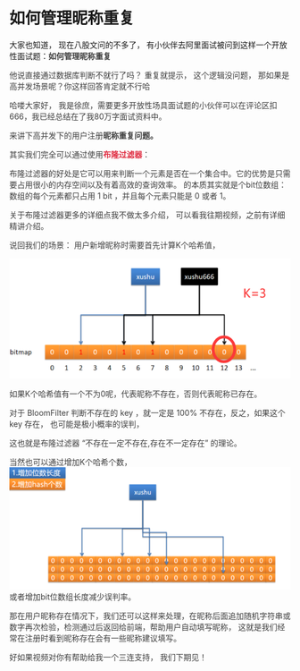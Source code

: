 # 如何管理昵称重复



大家也知道， 现在八股文问的不多了， 有小伙伴去阿里面试被问到这样一个开放性面试题：**<font style="color:rgb(62, 62, 62);">如何管理昵称重复</font>**

<font style="color:rgb(62, 62, 62);">他说直接通过数据库判断不就行了吗？ 重复就提示，  这个逻辑没问题， 那如果是高并发场景呢？你这样回答肯定就不行哈</font>

<font style="color:rgb(62, 62, 62);"></font>

<font style="color:rgb(62, 62, 62);">哈喽大家好， 我是徐庶，</font><font style="color:rgb(62, 62, 62);">需要更多开放性场具面试题的小伙伴可以在评论区扣666，我已经总结在了我80万字面试资料中。</font><font style="color:rgb(62, 62, 62);"> </font>

<font style="color:rgb(62, 62, 62);">来讲下高并发下的用户注册</font>**<font style="color:rgb(62, 62, 62);">昵称重复问题。</font>**

**<font style="color:rgb(62, 62, 62);"></font>**

<font style="color:rgb(62, 62, 62);">其实我们完全可以通过</font><font style="color:rgb(62, 62, 62);">使用</font>**<font style="color:#DF2A3F;">布隆过滤器</font>**<font style="color:rgb(62, 62, 62);">：</font>

<font style="color:rgb(62, 62, 62);">布隆过滤器的好处是它可以用来判断一个元素是否在一个集合中。它的优势是只需要占用很小的内存空间以及有着高效的查询效率。 的本质其实就是个bit位数组： 数组的每个元素都只占用 1 bit ，并且每个元素只能是 0 或者 1。</font>

<font style="color:rgb(62, 62, 62);"></font>

<font style="color:rgb(62, 62, 62);">关于布隆过滤器更多的详细点我不做太多介绍，  可以看我往期视频，之前有详细精讲介绍。</font>



<font style="color:rgb(62, 62, 62);">说回我们的场景：  用户新增昵称时需要首先计算K个哈希值，</font>

![1718332704322-328c77e9-be1d-4983-9ca5-035c69cebef7.png](./img/vG-BwHBkYMZhiNRZ/1718332704322-328c77e9-be1d-4983-9ca5-035c69cebef7-492683.png)

<font style="color:rgb(62, 62, 62);">如果K个哈希值有一个不为0呢，代表昵称不存在，否则代表昵称已存在。</font>

<font style="color:rgb(62, 62, 62);">对于 BloomFilter 判断不存在的 key ，就一定是 100% 不存在，反之，如果这个 key 存在， 也可能是极小概率的误判，</font>

<font style="color:rgb(62, 62, 62);"></font>

<font style="color:rgb(62, 62, 62);">这也就是布隆过滤器 “不存在一定不存在,存在不一定存在”  的理论。  </font>

<font style="color:rgb(62, 62, 62);">当然也可以通过增加K个哈希个数，</font>![1718333229713-ef7a9811-5c2d-4f2c-8009-2558e32954c8.png](./img/vG-BwHBkYMZhiNRZ/1718333229713-ef7a9811-5c2d-4f2c-8009-2558e32954c8-735005.png)<font style="color:rgb(62, 62, 62);"> 或者增加bit位数组长度减少误判率。</font>



<font style="color:rgb(62, 62, 62);">那在用户昵称存在情况下，我们还可以这样来处理，在昵称后面追加随机字符串或数字再次检验，检测通过后返回给前端，帮助用户自动填写昵称， 这就是我们经常在注册时看到昵称存在会有一些昵称建议填写。 </font>

<font style="color:rgb(62, 62, 62);"></font>

<font style="color:rgb(62, 62, 62);">好如果视频对你有帮助给我一个三连支持， 我们下期见！</font>

<font style="color:rgb(62, 62, 62);"></font>

<font style="color:rgb(62, 62, 62);"></font>

<font style="color:rgb(62, 62, 62);"></font>

<font style="color:rgb(62, 62, 62);"></font>

<font style="color:rgb(62, 62, 62);"></font>



<font style="color:rgb(62, 62, 62);"></font>


